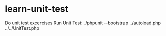 # learn-unit-test
Do unit test excercises
Run Unit Test: ./phpunit --bootstrap ../autoload.php ../../UnitTest.php
